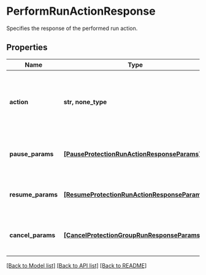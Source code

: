 # PerformRunActionResponse

Specifies the response of the performed run action.

## Properties
Name | Type | Description | Notes
------------ | ------------- | ------------- | -------------
**action** | **str, none_type** | Specifies the type of the action is performed on protection runs. | [optional] 
**pause_params** | [**[PauseProtectionRunActionResponseParams]**](PauseProtectionRunActionResponseParams.md) | Specifies the pause action response params. | [optional] 
**resume_params** | [**[ResumeProtectionRunActionResponseParams]**](ResumeProtectionRunActionResponseParams.md) | Specifies the resume action response params. | [optional] 
**cancel_params** | [**[CancelProtectionGroupRunResponseParams]**](CancelProtectionGroupRunResponseParams.md) | Specifies the cancel action response params. | [optional] 

[[Back to Model list]](../README.md#documentation-for-models) [[Back to API list]](../README.md#documentation-for-api-endpoints) [[Back to README]](../README.md)


